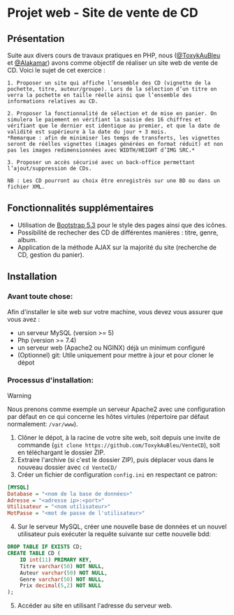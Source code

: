 # Projet web - Site de vente de CD

## Présentation
Suite aux divers cours de travaux pratiques en PHP, nous ([@ToxykAuBleu](https://github.com/ToxykAuBleu) et [@Alakamar](https://github.com/Alakamar)) avons comme objectif de réaliser un site web de vente de CD. Voici le sujet de cet exercice :
```
1. Proposer un site qui affiche l’ensemble des CD (vignette de la pochette, titre, auteur/groupe). Lors de la sélection d’un titre on verra la pochette en taille réelle ainsi que l’ensemble des informations relatives au CD.

2. Proposer la fonctionnalité de sélection et de mise en panier. On simulera le paiement en vérifiant la saisie des 16 chiffres et vérifiant que le dernier est identique au premier, et que la date de validité est supérieure à la date du jour + 3 mois.  
*Remarque : afin de minimiser les temps de transferts, les vignettes seront de réelles vignettes (images générées en format réduit) et non pas les images redimensionnées avec WIDTH/HEIGHT d’IMG SRC.*

3. Proposer un accès sécurisé avec un back-office permettant l’ajout/suppression de CDs.

NB : Les CD pourront au choix être enregistrés sur une BD ou dans un fichier XML.
```

## Fonctionnalités supplémentaires
- Utilisation de [Bootstrap 5.3](https://getbootstrap.com/) pour le style des pages ainsi que des icônes.
- Possibilité de rechecher des CD de différentes manières : titre, genre, album.
- Application de la méthode AJAX sur la majorité du site (recherche de CD, gestion du panier).

## Installation
### Avant toute chose:
Afin d'installer le site web sur votre machine, vous devez vous assurer que vous avez :
- un serveur MySQL (version >= 5)
- Php (version >= 7.4)
- un serveur web (Apache2 ou NGINX) déjà un minimum configuré
- (Optionnel) git: Utile uniquement pour mettre à jour et pour cloner le dépot

### Processus d'installation:
> [!WARNING]  
> Nous prenons comme exemple un serveur Apache2 avec une configuration par défaut en ce qui concerne les hôtes virtules (répertoire par défaut normalement: `/var/www`).
1. Clôner le dépot, à la racine de votre site web, soit depuis une invite de commande (`git clone https://github.com/ToxykAuBleu/VenteCD`), soit en téléchargant le dossier ZIP.
2. Extraire l'archive (si c'est le dossier ZIP), puis déplacer vous dans le nouveau dossier avec `cd VenteCD/`
3. Créer un fichier de configuration `config.ini` en respectant ce patron:
```ini
[MYSQL]
Database = "<nom de la base de données>"
Adresse = "<adresse ip>:<port>"
Utilisateur = "<nom utilisateur>"
MotPasse = "<mot de passe de l'utilisateur>"
```
4. Sur le serveur MySQL, créer une nouvelle base de données et un nouvel utilisateur puis exécuter la requête suivante sur cette nouvelle bdd:
```sql
DROP TABLE IF EXISTS CD;
CREATE TABLE CD (
    ID int(11) PRIMARY KEY,
    Titre varchar(50) NOT NULL,
    Auteur varchar(50) NOT NULL,
    Genre varchar(50) NOT NULL,
    Prix decimal(5,2) NOT NULL
);
```
5. Accéder au site en utilisant l'adresse du serveur web.